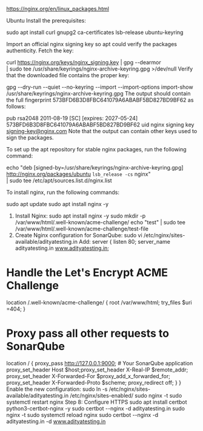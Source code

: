https://nginx.org/en/linux_packages.html

Ubuntu
Install the prerequisites:

sudo apt install curl gnupg2 ca-certificates lsb-release ubuntu-keyring

Import an official nginx signing key so apt could verify the packages authenticity. Fetch the key:

curl https://nginx.org/keys/nginx_signing.key | gpg --dearmor \
    | sudo tee /usr/share/keyrings/nginx-archive-keyring.gpg >/dev/null
Verify that the downloaded file contains the proper key:

gpg --dry-run --quiet --no-keyring --import --import-options import-show /usr/share/keyrings/nginx-archive-keyring.gpg
The output should contain the full fingerprint 573BFD6B3D8FBC641079A6ABABF5BD827BD9BF62 as follows:

pub   rsa2048 2011-08-19 [SC] [expires: 2027-05-24]
      573BFD6B3D8FBC641079A6ABABF5BD827BD9BF62
uid                      nginx signing key <signing-key@nginx.com>
Note that the output can contain other keys used to sign the packages.

To set up the apt repository for stable nginx packages, run the following command:

echo "deb [signed-by=/usr/share/keyrings/nginx-archive-keyring.gpg] \
http://nginx.org/packages/ubuntu `lsb_release -cs` nginx" \
    | sudo tee /etc/apt/sources.list.d/nginx.list

To install nginx, run the following commands:

sudo apt update
sudo apt install nginx -y

1. Install Nginx:
sudo apt install nginx -y
sudo mkdir -p /var/www/html/.well-known/acme-challenge/
echo "test" | sudo tee /var/www/html/.well-known/acme-challenge/test-file
2. Create Nginx configuration for SonarQube:
sudo vi /etc/nginx/sites-available/adityatesting.in
Add:
server {
listen 80;
server_name adityatesting.in www.adityatesting.in;
# Handle the Let's Encrypt ACME Challenge
location /.well-known/acme-challenge/ {
root /var/www/html;
try_files $uri =404;
}
# Proxy pass all other requests to SonarQube
location / {
proxy_pass http://127.0.0.1:9000; # Your SonarQube application
proxy_set_header Host $host;proxy_set_header X-Real-IP $remote_addr;
proxy_set_header X-Forwarded-For $proxy_add_x_forwarded_for;
proxy_set_header X-Forwarded-Proto $scheme;
proxy_redirect off;
}
}
Enable the new configuration:
sudo ln -s /etc/nginx/sites-available/adityatesting.in /etc/nginx/sites-enabled/
sudo nginx -t
sudo systemctl restart nginx
Step 8: Configure HTTPS
sudo apt install certbot python3-certbot-nginx -y
sudo certbot --nginx -d adityatesting.in
sudo nginx -t
sudo systemctl reload nginx
sudo certbot --nginx -d adityatesting.in -d www.adityatesting.in
